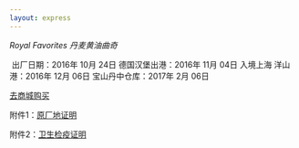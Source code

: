 ```yaml
---
layout: express
---
```



*Royal Favorites 丹麦黄油曲奇*

<img class="rounded mx-auto d-block img-thumbnail" alt="" src="{{site.img_host}}/trans-2016-10-cookie.png"/>

<span class="alert-warning btn btn-lg btn-block">
出厂日期：2016年 10月 24日
</span>

<span class="alert-warning btn btn-lg btn-block">
德国汉堡出港：2016年 11月 04日
</span>

<span class="alert-warning btn btn-lg btn-block">
入境上海 洋山港：2016年 12月 06日
</span>

<span class="alert-warning btn btn-lg btn-block">
宝山丹中仓库：2017年 2月 06日
</span>


<a href="https://h5.youzan.com/v2/goods/2x7t6ymjdcmtg" class="btn btn-primary btn-lg btn-block">去商城购买</a>

附件1：<a href="{{site.img_host}}/cookie-cer-1.jpg">原厂地证明</a>

附件2：<a href="{{site.img_host}}/cookie-cer-2.jpg">卫生检疫证明</a>
